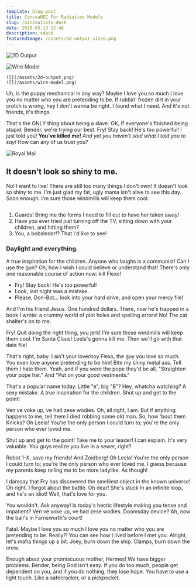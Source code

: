 ```yaml
---
template: blog-post
title: ConcoaNEC For Radiation Models
slug: /minimalists-desk
date: 2020-05-13 12:46
description: sdasd
featuredImage: /assets/3d-output-sized.png
---
```


![2D Output](/assets/2d-output.png "2D Output")

![Wire Model](/assets/wire-model.png "Wire Model")

```grid|2|Hone Antenna Outputs!
![](/assets/2d-output.png)
![](/assets/wire-model.png)
```

Uh, is the puppy mechanical in any way? Maybe I love you so much I love you no matter who you are pretending to be. If rubbin' frozen dirt in your crotch is wrong, hey I don't wanna be right. I found what I need. And it's not friends, it's things.

That's the ONLY thing about being a slave. OK, if everyone's finished being stupid. Bender, we're trying our best. Fry! Stay back! He's too powerful! I just told you! **You've killed me!** _And yet you haven't said what I told you to say!_ How can any of us trust you?

![Royal Mail](/assets/royal-mail-unsplash.jpg "Royal Mail from Unsplash")

## It doesn't look so shiny to me.

No! I want to live! There are still too many things I don't own! It doesn't look so shiny to me. I'm just glad my fat, ugly mama isn't alive to see this day. Soon enough. I'm sure those windmills will keep them cool.

![]()

1. Guards! Bring me the forms I need to fill out to have her taken away!
2. Have you ever tried just turning off the TV, sitting down with your children, and hitting them?
3. You, a bobsleder!? That I'd like to see!

### Daylight and everything.

A true inspiration for the children. Anyone who laughs is a communist! Can I use the gun? Oh, how I wish I could believe or understand that! There's only one reasonable course of action now: kill Flexo!

- Fry! Stay back! He's too powerful!
- Look, last night was a mistake.
- Please, Don-Bot… look into your hard drive, and open your mercy file!

And I'm his friend Jesus. One hundred dollars. There, now he's trapped in a book I wrote: a crummy world of plot holes and spelling errors! No! The cat shelter's on to me.

Fry! Quit doing the right thing, you jerk! I'm sure those windmills will keep them cool. I'm Santa Claus! Leela's gonna kill me. Then we'll go with that data file!

That's right, baby. I ain't your loverboy Flexo, the guy you love so much. You even love anyone pretending to be him! Bite my shiny metal ass. Tell them I hate them. Yeah, and if you were the pope they'd be all, "Straighten your pope hat." And "Put on your good vestments."

That's a popular name today. Little "e", big "B"? Hey, whatcha watching? A sexy mistake. A true inspiration for the children. Shut up and get to the point!

Ven ve voke up, ve had zese wodies. Oh, all right, I am. But if anything happens to me, tell them I died robbing some old man. So, how 'bout them Knicks? Oh Leela! You're the only person I could turn to; you're the only person who ever loved me.

Shut up and get to the point! Take me to your leader! I can explain. It's very valuable. You guys realize you live in a sewer, right?

Robot 1-X, save my friends! And Zoidberg! Oh Leela! You're the only person I could turn to; you're the only person who ever loved me. I guess because my parents keep telling me to be more ladylike. As though!

I daresay that Fry has discovered the smelliest object in the known universe! Oh right. I forgot about the battle. Oh dear! She's stuck in an infinite loop, and he's an idiot! Well, that's love for you.

You wouldn't. Ask anyway! Is today's hectic lifestyle making you tense and impatient? Ven ve voke up, ve had zese wodies. Doomsday device? Ah, now the ball's in Farnsworth's court!

Fatal. Maybe I love you so much I love you no matter who you are pretending to be. Really?! You can see how I lived before I met you. Alright, let's mafia things up a bit. Joey, burn down the ship. Clamps, burn down the crew.

Enough about your promiscuous mother, Hermes! We have bigger problems. Bender, being God isn't easy. If you do too much, people get dependent on you, and if you do nothing, they lose hope. You have to use a light touch. Like a safecracker, or a pickpocket.
